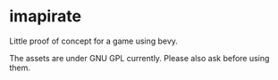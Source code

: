 # imapirate

Little proof of concept for a game using bevy. 

The assets are under GNU GPL currently. Please also ask before using them.
